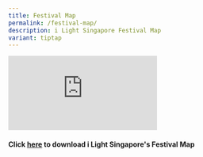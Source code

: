 ```yaml
---
title: Festival Map
permalink: /festival-map/
description: i Light Singapore Festival Map
variant: tiptap
---
```

<p></p>
<div class="iframe-wrapper">
<iframe allowfullscreen="true" frameborder="0" src="https://www.google.com/maps/d/embed?mid=1KSFB4FnH_EeN33_F2FZQZCK1IuCylDg&amp;ehbc=2E312F"></iframe>
</div>
<p></p>
<h4>Click <a href="/files/i_Light_Singapore_2025_Festival_Map.pdf" rel="noopener nofollow" target="_blank">here</a> to download i Light Singapore's Festival Map</h4>
<p></p>
